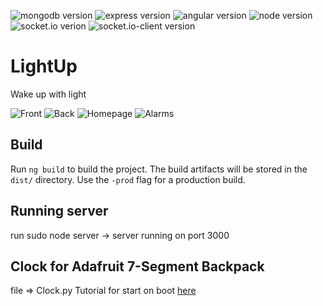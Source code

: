 <!-- Badges section here. -->
![mongodb version](https://img.shields.io/badge/Mongodb-v2.2.31-117a01.svg)
![express version](https://img.shields.io/badge/Express-v4.16.2-e59b06.svg)
![angular version](https://img.shields.io/badge/Angular-v5.1.2-f70202.svg)
![node version](https://img.shields.io/badge/Node-v9.3.0-1cc401.svg)
![socket.io verion](https://img.shields.io/badge/Socket.io-v2.0.4-000000.svg)
![socket.io-client version](https://img.shields.io/badge/Socket.io_version-v2.0.4-000000.svg)

# LightUp
Wake up with light

![Front](https://github.com/JorisPelleriaux/LightUp/Media/Front.jpg)
![Back](https://github.com/JorisPelleriaux/LightUp/Media/Back.jpg)
![Homepage](https://github.com/JorisPelleriaux/LightUp/Media/Homepage.png)
![Alarms](https://github.com/JorisPelleriaux/LightUp/Media/Alarms.png)

## Build

Run `ng build` to build the project. The build artifacts will be stored in the `dist/` directory. Use the `-prod` flag for a production build.

## Running server

run sudo node server -> server running on port 3000

## Clock for Adafruit 7-Segment Backpack  

file => Clock.py
Tutorial for start on boot [here](https://www.raspberrypi-spy.co.uk/2015/10/how-to-autorun-a-python-script-on-boot-using-systemd/)
